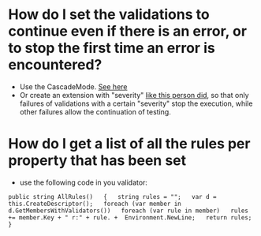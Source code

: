# How do I set the validations to continue even if there is an error, or to stop the first time an error is encountered?
* Use the CascadeMode. [See here](https://github.com/JeremySkinner/FluentValidation/wiki/Configuring-a-Validator#setting-the-cascade-mode)
* Or create an extension with "severity" [like this person did](https://fluentvalidation.codeplex.com/discussions/355890), so that only failures of validations with a certain "severity" stop the execution, while other failures allow the continuation of testing.   

# How do I get a list of all the rules per property that has been set
* use the following code in you validator: 

`public string AllRules()  
{  
    string rules = "";  
    var d = this.CreateDescriptor();  
    foreach (var member in d.GetMembersWithValidators())  
        foreach (var rule in member)  
            rules += member.Key + " r:" + rule. +  Environment.NewLine;  
    return rules;
}`
